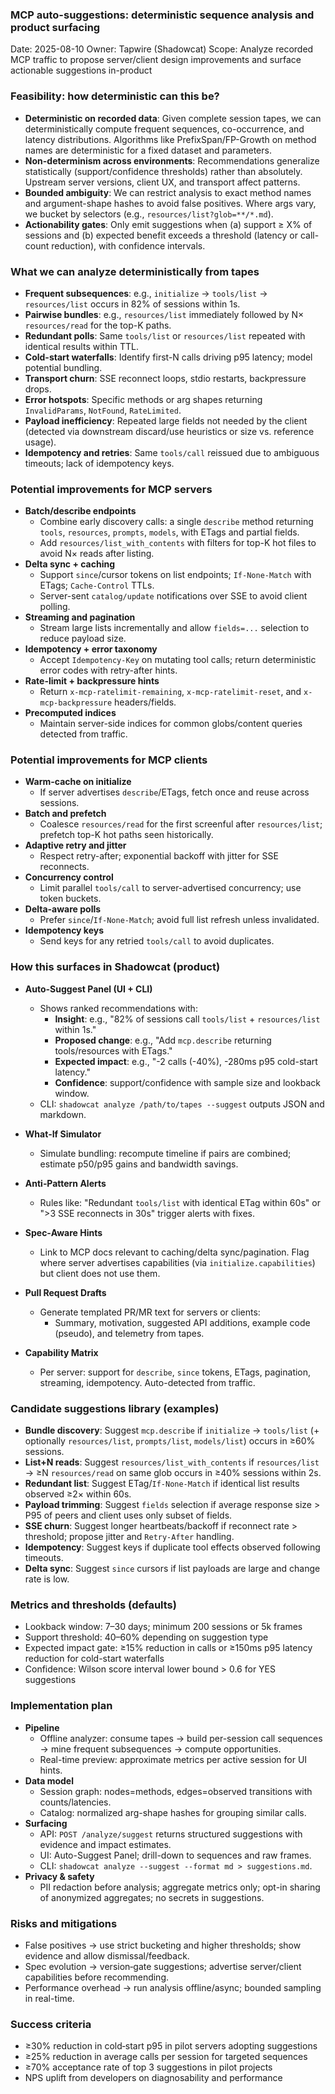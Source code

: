 ### MCP auto-suggestions: deterministic sequence analysis and product surfacing

Date: 2025-08-10
Owner: Tapwire (Shadowcat)
Scope: Analyze recorded MCP traffic to propose server/client design improvements and surface actionable suggestions in-product

### Feasibility: how deterministic can this be?
- **Deterministic on recorded data**: Given complete session tapes, we can deterministically compute frequent sequences, co-occurrence, and latency distributions. Algorithms like PrefixSpan/FP-Growth on method names are deterministic for a fixed dataset and parameters.
- **Non-determinism across environments**: Recommendations generalize statistically (support/confidence thresholds) rather than absolutely. Upstream server versions, client UX, and transport affect patterns.
- **Bounded ambiguity**: We can restrict analysis to exact method names and argument-shape hashes to avoid false positives. Where args vary, we bucket by selectors (e.g., `resources/list?glob=**/*.md`).
- **Actionability gates**: Only emit suggestions when (a) support ≥ X% of sessions and (b) expected benefit exceeds a threshold (latency or call-count reduction), with confidence intervals.

### What we can analyze deterministically from tapes
- **Frequent subsequences**: e.g., `initialize` → `tools/list` → `resources/list` occurs in 82% of sessions within 1s.
- **Pairwise bundles**: e.g., `resources/list` immediately followed by N× `resources/read` for the top-K paths.
- **Redundant polls**: Same `tools/list` or `resources/list` repeated with identical results within TTL.
- **Cold-start waterfalls**: Identify first-N calls driving p95 latency; model potential bundling.
- **Transport churn**: SSE reconnect loops, stdio restarts, backpressure drops.
- **Error hotspots**: Specific methods or arg shapes returning `InvalidParams`, `NotFound`, `RateLimited`.
- **Payload inefficiency**: Repeated large fields not needed by the client (detected via downstream discard/use heuristics or size vs. reference usage).
- **Idempotency and retries**: Same `tools/call` reissued due to ambiguous timeouts; lack of idempotency keys.

### Potential improvements for MCP servers
- **Batch/describe endpoints**
  - Combine early discovery calls: a single `describe` method returning `tools`, `resources`, `prompts`, `models`, with ETags and partial fields.
  - Add `resources/list_with_contents` with filters for top-K hot files to avoid N× reads after listing.
- **Delta sync + caching**
  - Support `since`/cursor tokens on list endpoints; `If-None-Match` with ETags; `Cache-Control` TTLs.
  - Server-sent `catalog/update` notifications over SSE to avoid client polling.
- **Streaming and pagination**
  - Stream large lists incrementally and allow `fields=...` selection to reduce payload size.
- **Idempotency + error taxonomy**
  - Accept `Idempotency-Key` on mutating tool calls; return deterministic error codes with retry-after hints.
- **Rate-limit + backpressure hints**
  - Return `x-mcp-ratelimit-remaining`, `x-mcp-ratelimit-reset`, and `x-mcp-backpressure` headers/fields.
- **Precomputed indices**
  - Maintain server-side indices for common globs/content queries detected from traffic.

### Potential improvements for MCP clients
- **Warm-cache on initialize**
  - If server advertises `describe`/ETags, fetch once and reuse across sessions.
- **Batch and prefetch**
  - Coalesce `resources/read` for the first screenful after `resources/list`; prefetch top-K hot paths seen historically.
- **Adaptive retry and jitter**
  - Respect retry-after; exponential backoff with jitter for SSE reconnects.
- **Concurrency control**
  - Limit parallel `tools/call` to server-advertised concurrency; use token buckets.
- **Delta-aware polls**
  - Prefer `since`/`If-None-Match`; avoid full list refresh unless invalidated.
- **Idempotency keys**
  - Send keys for any retried `tools/call` to avoid duplicates.

### How this surfaces in Shadowcat (product)
- **Auto-Suggest Panel (UI + CLI)**
  - Shows ranked recommendations with:
    - **Insight**: e.g., "82% of sessions call `tools/list` + `resources/list` within 1s."
    - **Proposed change**: e.g., "Add `mcp.describe` returning tools/resources with ETags."
    - **Expected impact**: e.g., "-2 calls (-40%), -280ms p95 cold-start latency."
    - **Confidence**: support/confidence with sample size and lookback window.
  - CLI: `shadowcat analyze /path/to/tapes --suggest` outputs JSON and markdown.

- **What‑If Simulator**
  - Simulate bundling: recompute timeline if pairs are combined; estimate p50/p95 gains and bandwidth savings.

- **Anti‑Pattern Alerts**
  - Rules like: "Redundant `tools/list` with identical ETag within 60s" or ">3 SSE reconnects in 30s" trigger alerts with fixes.

- **Spec‑Aware Hints**
  - Link to MCP docs relevant to caching/delta sync/pagination. Flag where server advertises capabilities (via `initialize.capabilities`) but client does not use them.

- **Pull Request Drafts**
  - Generate templated PR/MR text for servers or clients:
    - Summary, motivation, suggested API additions, example code (pseudo), and telemetry from tapes.

- **Capability Matrix**
  - Per server: support for `describe`, `since` tokens, ETags, pagination, streaming, idempotency. Auto-detected from traffic.

### Candidate suggestions library (examples)
- **Bundle discovery**: Suggest `mcp.describe` if `initialize` → `tools/list` (+ optionally `resources/list`, `prompts/list`, `models/list`) occurs in ≥60% sessions.
- **List+N reads**: Suggest `resources/list_with_contents` if `resources/list` → ≥N `resources/read` on same glob occurs in ≥40% sessions within 2s.
- **Redundant list**: Suggest ETag/`If-None-Match` if identical list results observed ≥2× within 60s.
- **Payload trimming**: Suggest `fields` selection if average response size > P95 of peers and client uses only subset of fields.
- **SSE churn**: Suggest longer heartbeats/backoff if reconnect rate > threshold; propose jitter and `Retry-After` handling.
- **Idempotency**: Suggest keys if duplicate tool effects observed following timeouts.
- **Delta sync**: Suggest `since` cursors if list payloads are large and change rate is low.

### Metrics and thresholds (defaults)
- Lookback window: 7–30 days; minimum 200 sessions or 5k frames
- Support threshold: 40–60% depending on suggestion type
- Expected impact gate: ≥15% reduction in calls or ≥150ms p95 latency reduction for cold-start waterfalls
- Confidence: Wilson score interval lower bound > 0.6 for YES suggestions

### Implementation plan
- **Pipeline**
  - Offline analyzer: consume tapes → build per-session call sequences → mine frequent subsequences → compute opportunities.
  - Real-time preview: approximate metrics per active session for UI hints.
- **Data model**
  - Session graph: nodes=methods, edges=observed transitions with counts/latencies.
  - Catalog: normalized arg-shape hashes for grouping similar calls.
- **Surfacing**
  - API: `POST /analyze/suggest` returns structured suggestions with evidence and impact estimates.
  - UI: Auto-Suggest Panel; drill-down to sequences and raw frames.
  - CLI: `shadowcat analyze --suggest --format md > suggestions.md`.
- **Privacy & safety**
  - PII redaction before analysis; aggregate metrics only; opt-in sharing of anonymized aggregates; no secrets in suggestions.

### Risks and mitigations
- False positives → use strict bucketing and higher thresholds; show evidence and allow dismissal/feedback.
- Spec evolution → version‑gate suggestions; advertise server/client capabilities before recommending.
- Performance overhead → run analysis offline/async; bounded sampling in real-time.

### Success criteria
- ≥30% reduction in cold‑start p95 in pilot servers adopting suggestions
- ≥25% reduction in average calls per session for targeted sequences
- ≥70% acceptance rate of top 3 suggestions in pilot projects
- NPS uplift from developers on diagnosability and performance
